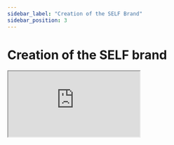 ```yaml
---
sidebar_label: "Creation of the SELF Brand"
sidebar_position: 3
---
```


# Creation of the SELF brand

<div style={{
  position: "relative",
  width: "100%",
  height: 0,
  paddingTop: "56.25%",
  paddingBottom: 0,
  boxShadow: "0 2px 8px 0 rgba(63,69,81,0.16)",
  marginTop: "1.6em",
  marginBottom: "0.9em",
  overflow: "hidden",
  borderRadius: "8px",
  willChange: "transform"
}}>
  <iframe
    loading="lazy"
    style={{
      position: "absolute",
      width: "100%",
      height: "100%",
      top: 0,
      left: 0,
      border: "none",
      padding: 0,
      margin: 0
    }}
    src="https://www.canva.com/design/DAGIta16-3s/-Fw8tkNeRaM5GSqf_kXgqw/view?embed"
    allowFullScreen
  />
</div>